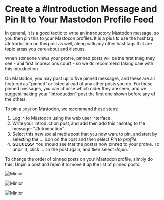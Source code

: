 # Create a #Introduction Message and Pin It to Your Mastodon Profile Feed

In general, it is a good tactic to write an introductory Mastodon message, so you then pin this to your Mastodon profiles. It is a plus to use the hashtag #Introduction on this post as well, along with any other hashtags that are topic areas you care about and discuss.

When someone views your profile, pinned posts will be the first thing they see - and first impressions count - so we do recommend taking care with this introduction.

On Mastodon, you may post up to five pinned messages, and these are all featured as "pinned" or listed ahead of any other posts you do. For these pinned messages, you can choose which order they are seen, and we suggest making your "introduction" post the first one shown before any of the others.

To pin a post on Mastodon, we recommend these steps:

1. Log in to Mastodon using the web user interface.
2. Write your introduction post, and add then add this hashtag to the message: "#Introduction".
3. Select this new social media post that you now want to pin, and start by selecting the ... icon on the post and then select _Pin to profile_.
4. **SUCCESS:** You should see that the post is now pinned to your profile. To unpin it, click ... on the post again, and then select _Unpin_.

To change the order of pinned posts on your Mastodon profile, simply do this: Unpin a post and repin it to move it up the list of pinned posts.

![Minion](https://octodex.github.com/images/minion.png)

![Minion](https://octodex.github.com/images/minion.png)

![Minion](https://octodex.github.com/images/minion.png)
